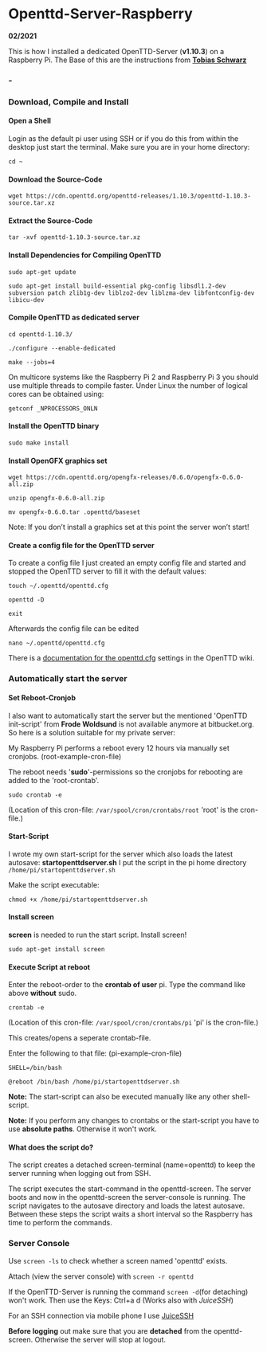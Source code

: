 # Openttd-Server-Raspberry

**02/2021**

This is how I installed a dedicated OpenTTD-Server (**v1.10.3**) on a Raspberry Pi.
The Base of this are the instructions from **[Tobias Schwarz](https://www.tobias-schwarz.com/en/posts/4/)**
### -
### Download, Compile and Install
#### Open a Shell

Login as the default pi user using SSH or if you do this from within the desktop just start the terminal. Make sure you are in your home directory:

```cd ~```

#### Download the Source-Code

```wget https://cdn.openttd.org/openttd-releases/1.10.3/openttd-1.10.3-source.tar.xz```

#### Extract the Source-Code

```tar -xvf openttd-1.10.3-source.tar.xz```

#### Install Dependencies for Compiling OpenTTD

```sudo apt-get update```

```sudo apt-get install build-essential pkg-config libsdl1.2-dev subversion patch zlib1g-dev liblzo2-dev liblzma-dev libfontconfig-dev libicu-dev```

#### Compile OpenTTD as dedicated server

```cd openttd-1.10.3/```

```./configure --enable-dedicated```

```make --jobs=4```

On multicore systems like the Raspberry Pi 2 and Raspberry Pi 3 you should use multiple threads to compile faster. Under Linux the number of logical cores can be obtained using:

```getconf _NPROCESSORS_ONLN```

#### Install the OpenTTD binary

```sudo make install```

#### Install OpenGFX graphics set

```wget https://cdn.openttd.org/opengfx-releases/0.6.0/opengfx-0.6.0-all.zip```

```unzip opengfx-0.6.0-all.zip```

```mv opengfx-0.6.0.tar .openttd/baseset```

Note: If you don’t install a graphics set at this point the server won’t start!

#### Create a config file for the OpenTTD server

To create a config file I just created an empty config file and started and stopped the OpenTTD server to fill it with the default values:

```touch ~/.openttd/openttd.cfg```

```openttd -D```

```exit```

Afterwards the config file can be edited

```nano ~/.openttd/openttd.cfg```

There is a [documentation for the openttd.cfg](https://wiki.openttd.org/en/Archive/Manual/Settings/Openttd.cfg) settings in the OpenTTD wiki.

### Automatically start the server
#### Set Reboot-Cronjob

I also want to automatically start the server but the mentioned 'OpenTTD init-script' from **Frode Woldsund** is not available anymore at bitbucket.org.
So here is a solution suitable for my private server:

My Raspberry Pi performs a reboot every 12 hours via manually set cronjobs. (root-example-cron-file)

The reboot needs '**sudo**'-permissions so the cronjobs for rebooting are added to the 'root-crontab'.

```sudo crontab -e```

(Location of this cron-file: ```/var/spool/cron/crontabs/root``` 'root' is the cron-file.)

#### Start-Script

I wrote my own start-script for the server which also loads the latest autosave: **startopenttdserver.sh**
I put the script in the pi home directory ```/home/pi/startopenttdserver.sh```

Make the script executable:

```chmod +x /home/pi/startopenttdserver.sh```

#### Install screen

**screen** is needed to run the start script. Install screen!

```sudo apt-get install screen```

#### Execute Script at reboot

Enter the reboot-order to the **crontab of user** pi. Type the command like above **without** sudo.

```crontab -e```

(Location of this cron-file: ```/var/spool/cron/crontabs/pi``` 'pi' is the cron-file.)

This creates/opens a seperate crontab-file.

Enter the following to that file: (pi-example-cron-file)

```SHELL=/bin/bash```

```@reboot /bin/bash /home/pi/startopenttdserver.sh```

**Note:** The start-script can also be executed manually like any other shell-script.

**Note:** If you perform any changes to crontabs or the start-script you have to use **absolute paths**. Otherwise it won't work.

#### What does the script do?

The script creates a detached screen-terminal (name=openttd) to keep the server running when logging out from SSH.

The script executes the start-command in the openttd-screen.
The server boots and now in the openttd-screen the server-console is running.
The script navigates to the autosave directory and loads the latest autosave.
Between these steps the script waits a short interval so the Raspberry has time to perform the commands.

### Server Console

Use ```screen -ls``` to check whether a screen named 'openttd' exists.

Attach (view the server console) with ```screen -r openttd```

If the OpenTTD-Server is running the command ```screen -d```(for detaching) won't work. Then use the Keys: Ctrl+a d (Works also with *JuiceSSH*)

For an SSH connection via mobile phone I use [JuiceSSH](https://juicessh.com/)

**Before logging** out make sure that you are **detached** from the openttd-screen. Otherwise the server will stop at logout.
